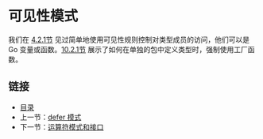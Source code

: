 # 可见性模式

我们在 [4.2.1节](04.2.md) 见过简单地使用可见性规则控制对类型成员的访问，他们可以是 Go 变量或函数。[10.2.1节](10.2.md) 展示了如何在单独的包中定义类型时，强制使用工厂函数。

## 链接

- [目录](directory.md)
- 上一节：[defer 模式](17.2.md)
- 下一节：[运算符模式和接口](17.4.md)
